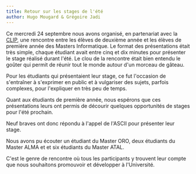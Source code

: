 ```yaml
---
title: Retour sur les stages de l'été
author: Hugo Mougard & Grégoire Jadi
---
```


<photo>

Ce mercredi 24 septembre nous avons organisé, en partenariat avec la
[CLIP][1], une rencontre entre les élèves de deuxième année et les
élèves de première année des Masters Informatique. Le format des
présentations était très simple, chaque étudiant avait entre cinq et
dix minutes pour présenter le stage réalisé durant l'été. Le clou de
la rencontre était bien entendu le goûter qui permit de réunir tout le
monde autour d'un morceau de gâteau.

<photo>

Pour les étudiants qui présentaient leur stage, ce fut l'occasion de
s'entraîner à s'exprimer en public et à vulgariser des sujets, parfois
complexes, pour l'expliquer en très peu de temps.

Quant aux étudiants de première année, nous espérons que ces
présentations leurs ont permis de décourir quelques opportunités de
stages pour l'été prochain.

<photo>

Neuf braves ont donc répondu à l'appel de l'ASCII pour présenter leur
stage.

Nous avons pu écouter un étudiant du Master ORO, deux étudiants du
Master ALMA et et six étudiants du Master ATAL.

C'est le genre de rencontre où tous les participants y trouvent leur
compte que nous souhaitons promouvoir et développer à l'Université.

[1]: http://www.sciences-techniques.univ-nantes.fr/1303114685728/0/fiche___pagelibre/
